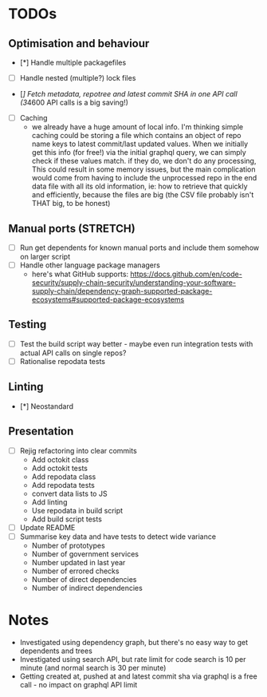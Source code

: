 # TODOs

## Optimisation and behaviour

- [*] Handle multiple packagefiles
- [ ] Handle nested (multiple?) lock files
- [*] Fetch metadata, repotree and latest commit SHA in one API call (3*4600 API calls is a big saving!)
- [ ] Caching
  - we already have a huge amount of local info. I'm thinking simple caching could be storing a file which contains an object of repo name keys to latest commit/last updated values. When we initially get this info (for free!) via the initial graphql query, we can simply check if these values match. if they do, we don't do any processing, This could result in some memory issues, but the main complication would come from having to include the unprocessed repo in the end data file with all its old information, ie: how to retrieve that quickly and efficiently, because the files are big (the CSV file probably isn't THAT big, to be honest)

## Manual ports (STRETCH)

- [ ] Run get dependents for known manual ports and include them somehow on larger script
- [ ] Handle other language package managers
  - here's what GitHub supports: https://docs.github.com/en/code-security/supply-chain-security/understanding-your-software-supply-chain/dependency-graph-supported-package-ecosystems#supported-package-ecosystems

## Testing

- [ ] Test the build script way better - maybe even run integration tests with actual API calls on single repos?
- [ ] Rationalise repodata tests

## Linting

- [*] Neostandard

## Presentation

- [ ] Rejig refactoring into clear commits
  - Add octokit class
  - Add octokit tests
  - Add repodata class
  - Add repodata tests
  - convert data lists to JS
  - Add linting
  - Use repodata in build script
  - Add build script tests
- [ ] Update README
- [ ] Summarise key data and have tests to detect wide variance
  - Number of prototypes
  - Number of government services
  - Number updated in last year
  - Number of errored checks
  - Number of direct dependencies
  - Number of indirect dependencies

# Notes
- Investigated using dependency graph, but there's no easy way to get dependents and trees
- Investigated using search API, but rate limit for code search is 10 per minute (and normal search is 30 per minute)
- Getting created at, pushed at and latest commit sha via graphql is a free call - no impact on graphql API limit